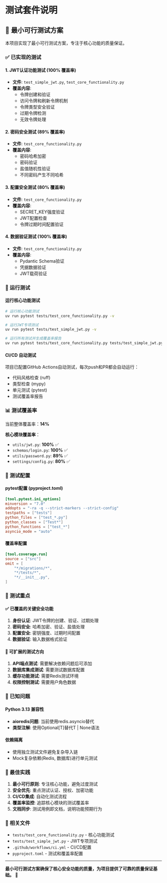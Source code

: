# 测试套件说明

## 🧪 最小可行测试方案

本项目实现了最小可行测试方案，专注于核心功能的质量保证。

### ✅ 已实现的测试

#### 1. JWT认证功能测试 (100% 覆盖率)
- **文件**: `test_simple_jwt.py`, `test_core_functionality.py`
- **覆盖内容**:
  - 令牌创建和验证
  - 访问令牌和刷新令牌机制
  - 令牌类型安全验证
  - 过期令牌检测
  - 无效令牌处理

#### 2. 密码安全测试 (89% 覆盖率)
- **文件**: `test_core_functionality.py`
- **覆盖内容**:
  - 密码哈希加密
  - 密码验证
  - 盐值随机性验证
  - 不同密码产生不同哈希

#### 3. 配置安全测试 (80% 覆盖率)
- **文件**: `test_core_functionality.py`
- **覆盖内容**:
  - SECRET_KEY强度验证
  - JWT配置检查
  - 令牌过期时间配置验证

#### 4. 数据验证测试 (100% 覆盖率)
- **文件**: `test_core_functionality.py`
- **覆盖内容**:
  - Pydantic Schema验证
  - 凭据数据验证
  - JWT载荷验证

### 🚀 运行测试

#### 运行核心功能测试
```bash
# 运行核心功能测试
uv run pytest tests/test_core_functionality.py -v

# 运行JWT专项测试
uv run pytest tests/test_simple_jwt.py -v

# 运行所有测试并生成覆盖率报告
uv run pytest tests/test_core_functionality.py tests/test_simple_jwt.py --cov=src --cov-report=term-missing --cov-report=html
```

#### CI/CD 自动测试
项目已配置GitHub Actions自动测试，每次push和PR都会自动运行：
- 代码风格检查 (ruff)
- 类型检查 (mypy)
- 单元测试 (pytest)
- 测试覆盖率报告

### 📊 测试覆盖率

当前整体覆盖率：**14%**

**核心模块覆盖率**：
- `utils/jwt.py`: **100%** ✅
- `schemas/login.py`: **100%** ✅
- `utils/password.py`: **89%** ✅
- `settings/config.py`: **80%** ✅

### 🔧 测试配置

#### pytest配置 (pyproject.toml)
```toml
[tool.pytest.ini_options]
minversion = "7.0"
addopts = "-ra -q --strict-markers --strict-config"
testpaths = ["tests"]
python_files = ["test_*.py"]
python_classes = ["Test*"]
python_functions = ["test_*"]
asyncio_mode = "auto"
```

#### 覆盖率配置
```toml
[tool.coverage.run]
source = ["src"]
omit = [
    "*/migrations/*",
    "*/tests/*",
    "*/__init__.py",
]
```

### 🎯 测试重点

#### ✅ 已覆盖的关键安全功能
1. **身份认证**: JWT令牌的创建、验证、过期处理
2. **密码安全**: 哈希加密、验证、盐值处理
3. **配置安全**: 密钥强度、过期时间配置
4. **数据验证**: 输入数据格式验证

#### 🚧 可扩展的测试方向
1. **API端点测试**: 需要解决依赖问题后可添加
2. **数据库集成测试**: 需要测试数据库配置
3. **缓存功能测试**: 需要Redis测试环境
4. **权限控制测试**: 需要用户角色数据

### 🐛 已知问题

#### Python 3.13 兼容性
- **aioredis问题**: 当前使用redis.asyncio替代
- **类型注解**: 使用Optional[T]替代T | None语法

#### 依赖隔离
- 使用独立测试文件避免复杂导入链
- Mock复杂依赖(Redis, 数据库)进行单元测试

### 📝 最佳实践

1. **最小可行原则**: 专注核心功能，避免过度测试
2. **安全优先**: 重点测试认证、授权、加密功能
3. **CI/CD集成**: 自动化测试流程
4. **覆盖率监控**: 追踪核心模块的测试覆盖率
5. **文档同步**: 测试用例即文档，说明功能预期行为

### 🔗 相关文件

- `tests/test_core_functionality.py` - 核心功能测试
- `tests/test_simple_jwt.py` - JWT专项测试
- `.github/workflows/ci.yml` - CI/CD配置
- `pyproject.toml` - 测试和覆盖率配置

---

**最小可行测试方案确保了核心安全功能的质量，为项目提供了可靠的质量保证基础。** 🚀